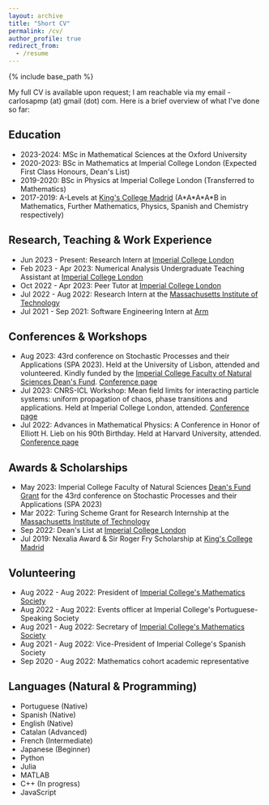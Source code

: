 ```yaml
---
layout: archive
title: "Short CV"
permalink: /cv/
author_profile: true
redirect_from:
  - /resume
---
```


{% include base_path %}

My full CV is available upon request; I am reachable via my email - carlosapmp (at) gmail (dot) com. Here is a brief overview of what I've done so far: 

Education
------
- 2023-2024: MSc in Mathematical Sciences at the Oxford University
- 2020-2023: BSc in Mathematics at Imperial College London (Expected First Class Honours, Dean's List)
- 2019-2020: BSc in Physics at Imperial College London (Transferred to Mathematics)
- 2017-2019: A-Levels at [King's College Madrid](https://www.kingscollegeschools.org/) (A\*A\*A\*A\*B in Mathematics, Further Mathematics, Physics, Spanish and Chemistry respectively)

Research, Teaching & Work Experience
------
- Jun 2023 - Present: Research Intern at [Imperial College London](https://www.imperial.ac.uk/)
- Feb 2023 - Apr 2023: Numerical Analysis Undergraduate Teaching Assistant at [Imperial College London](https://www.imperial.ac.uk/)
- Oct 2022 - Apr 2023: Peer Tutor at [Imperial College London](https://www.imperial.ac.uk/)
- Jul 2022 - Aug 2022: Research Intern at the [Massachusetts Institute of Technology](https://www.mit.edu/)
- Jul 2021 - Sep 2021: Software Engineering Intern at [Arm](https://www.arm.com/)

Conferences & Workshops
------
- Aug 2023: 43rd conference on Stochastic Processes and their Applications (SPA 2023). Held at the University of Lisbon, attended and volunteered. Kindly funded by the [Imperial College Faculty of Natural Sciences Dean's Fund](https://www.imperial.ac.uk/natural-sciences/education-and-teaching/fons-deans-fund/). [Conference page](https://www.spa2023.org/)
- Jul 2023: CNRS-ICL Workshop: Mean field limits for interacting particle systems: uniform propagation of chaos, phase transitions and applications. Held at Imperial College London, attended. [Conference page](https://www.imperial.ac.uk/events/163582/cnrs-icl-workshop-mean-field-limits-for-interacting-particle-systems-uniform-propagation-of-chaos-phase-transitions-and-applications/)
- Jul 2022: Advances in Mathematical Physics: A Conference in Honor of Elliott H. Lieb on his 90th Birthday. Held at Harvard University, attended. [Conference page](https://www.math.harvard.edu/event/conference-mathematics-of-statistical-mechanics-and-quantum-physics/)

Awards & Scholarships
------
- May 2023: Imperial College Faculty of Natural Sciences [Dean's Fund Grant](https://www.imperial.ac.uk/natural-sciences/education-and-teaching/fons-deans-fund/) for the 43rd conference on Stochastic Processes and their Applications (SPA 2023)
- Mar 2022: Turing Scheme Grant for Research Internship at the [Massachusetts Institute of Technology](https://www.mit.edu/)
- Sep 2022: Dean's List at [Imperial College London](https://www.imperial.ac.uk/)
- Jul 2019: Nexalia Award & Sir Roger Fry Scholarship at [King's College Madrid](https://www.kingscollegeschools.org/)

Volunteering
------
- Aug 2022 - Aug 2022: President of [Imperial College's Mathematics Society](https://www.imperialmathsoc.com/)
- Aug 2022 - Aug 2022: Events officer at Imperial College's Portuguese-Speaking Society
- Aug 2021 - Aug 2022: Secretary of [Imperial College's Mathematics Society](https://www.imperialmathsoc.com/)
- Aug 2021 - Aug 2022: Vice-President of Imperial College's Spanish Society
- Sep 2020 - Aug 2022: Mathematics cohort academic representative

Languages (Natural & Programming)
------
- Portuguese (Native)
- Spanish (Native)
- English (Native)
- Catalan (Advanced)
- French (Intermediate)
- Japanese (Beginner)
- Python
- Julia
- MATLAB
- C++ (In progress)
- JavaScript
